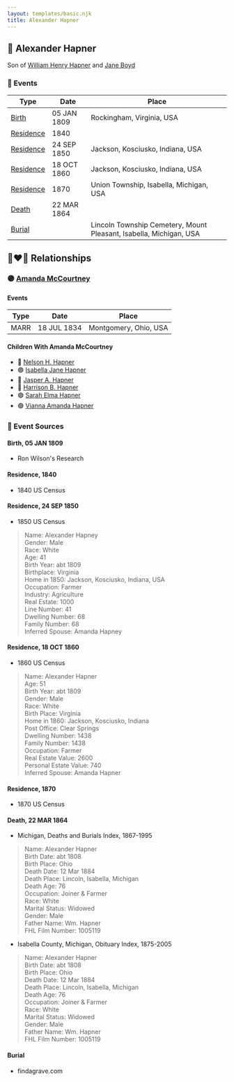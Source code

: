 ```yaml
---
layout: templates/basic.njk
title: Alexander Hapner
---
```

## 🔵 Alexander Hapner

Son of [William Henry Hapner](/people/9/95017783) and [Jane Boyd](/people/5/54740480)

### 📆 Events

Type | Date | Place
------ | ------ | ------
[Birth](#event-0) | 05 JAN 1809 | Rockingham, Virginia, USA
[Residence](#event-1) | 1840 |
[Residence](#event-2) | 24 SEP 1850 | Jackson, Kosciusko, Indiana, USA
[Residence](#event-3) | 18 OCT 1860 | Jackson, Kosciusko, Indiana, USA
[Residence](#event-4) | 1870 | Union Township, Isabella, Michigan, USA
[Death](#event-5) | 22 MAR 1864 |
[Burial](#event-6) |  | Lincoln Township Cemetery, Mount Pleasant, Isabella, Michigan, USA

## 👩‍❤️‍👨 Relationships

### 🟣 [Amanda McCourtney](/people/5/56501802)

#### Events

Type | Date | Place
------ | ------ | ------
MARR | 18 JUL 1834 | Montgomery, Ohio, USA
#### Children With Amanda McCourtney
* 🔵 [Nelson H. Hapner](/people/3/30042860)
* 🟣 [Isabella Jane Hapner](/people/7/7784900)
* 🔵 [Jasper A. Hapner](/people/8/86358624)
* 🔵 [Harrison B. Hapner](/people/4/48986000)
* 🟣 [Sarah Elma Hapner](/people/2/20173654)
* 🟣 [Vianna Amanda Hapner](/people/3/33886681)
### 📰 Event Sources

#### <a id="event-0"></a> Birth, 05 JAN 1809
* Ron Wilson's Research

#### <a id="event-1"></a> Residence, 1840
* 1840 US Census

#### <a id="event-2"></a> Residence, 24 SEP 1850
* 1850 US Census
>   
  > Name: Alexander Hapney  
  > Gender: Male  
  > Race: White  
  > Age: 41  
  > Birth Year: abt 1809  
  > Birthplace: Virginia  
  > Home in 1850: Jackson, Kosciusko, Indiana, USA  
  > Occupation: Farmer  
  > Industry: Agriculture  
  > Real Estate: 1000  
  > Line Number: 41  
  > Dwelling Number: 68  
  > Family Number: 68  
  > Inferred Spouse: Amanda Hapney

#### <a id="event-3"></a> Residence, 18 OCT 1860
* 1860 US Census
>   
  > Name: Alexander Hapner  
  > Age: 51  
  > Birth Year: abt 1809  
  > Gender: Male  
  > Race: White  
  > Birth Place: Virginia  
  > Home in 1860: Jackson, Kosciusko, Indiana  
  > Post Office: Clear Springs  
  > Dwelling Number: 1438  
  > Family Number: 1438  
  > Occupation: Farmer  
  > Real Estate Value: 2600  
  > Personal Estate Value: 740  
  > Inferred Spouse: Amanda Hapner

#### <a id="event-4"></a> Residence, 1870
* 1870 US Census

#### <a id="event-5"></a> Death, 22 MAR 1864
* Michigan, Deaths and Burials Index, 1867-1995
>   
  > Name: Alexander Hapner  
  > Birth Date: abt 1808  
  > Birth Place: Ohio  
  > Death Date: 12 Mar 1884  
  > Death Place: Lincoln, Isabella, Michigan  
  > Death Age: 76  
  > Occupation: Joiner & Farmer  
  > Race: White  
  > Marital Status: Widowed  
  > Gender: Male  
  > Father Name: Wm. Hapner  
  > FHL Film Number: 1005119
* Isabella County, Michigan, Obituary Index, 1875-2005
>   
  > Name: Alexander Hapner  
  > Birth Date: abt 1808  
  > Birth Place: Ohio  
  > Death Date: 12 Mar 1884  
  > Death Place: Lincoln, Isabella, Michigan  
  > Death Age: 76  
  > Occupation: Joiner & Farmer  
  > Race: White  
  > Marital Status: Widowed  
  > Gender: Male  
  > Father Name: Wm. Hapner  
  > FHL Film Number: 1005119

#### <a id="event-6"></a> Burial
* findagrave.com
